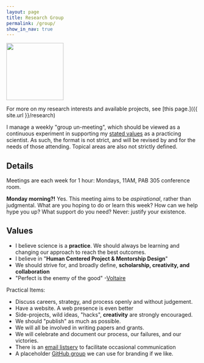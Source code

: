 ```yaml
---
layout: page
title: Research Group
permalink: /group/
show_in_nav: true
---
```


<img src="{{ site.url }}/assets/af.png" width="150">

For more on my research interests and available projects, see [this page.]({{ site.url }}/research)

I manage a weekly "group un-meeting", which should be viewed as a continuous experiment in supporting my [stated values](https://arxiv.org/abs/1805.09963) as a practicing scientist. As such, the format is not strict, and will be revised by and for the needs of those attending. Topical areas  are also not strictly defined.


## Details
Meetings are each week for 1 hour: Mondays, 11AM, PAB 305 conference room.

**Monday morning?!** Yes. This meeting aims to be _aspirational_, rather than judgmental. What are you hoping to do or learn this week? How can we help hype you up? What support do you need? Never: justify your existence.


## Values

- I believe science is a **practice**. We should always be learning and changing our approach to reach the best outcomes.
- I believe in "**Human Centered Project & Mentorship Design**"
- We should strive for, and broadly define, **scholarship, creativity, and collaboration**
- "Perfect is the enemy of the good" -[Voltaire](https://en.wikipedia.org/wiki/Perfect_is_the_enemy_of_good)




Practical Items:

- Discuss careers, strategy, and process openly and without judgement.
- Have a website. A web presence is even better
- Side-projects, wild ideas, "hacks", **creativity** are strongly encouraged.
- We should "publish" as much as possible.
- We will all be involved in writing papers and grants.
- We will celebrate and document our process, our failures, and our victories.
- There is an [email listserv](https://mailman11.u.washington.edu/mailman/listinfo/davenportungroup) to facilitate occasional communication
- A placeholder [GitHub group](https://github.com/TheAstroFactory) we can use for branding if we like.
